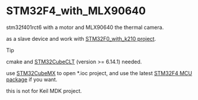 # STM32F4_with_MLX90640

stm32f401rct6 with a motor and MLX90640 the thermal camera.

as a slave device and work with [STM32F0_with_k210 project](https://github.com/Gulfy034/STM32F0_with_k210).

> [!TIP]
> cmake and [STM32CubeCLT](https://www.st.com.cn/en/development-tools/stm32cubeclt.html) (version >= 6.14.1) needed.
>
> use [STM32CubeMX](https://www.st.com.cn/zh/development-tools/stm32cubemx.html) to open *.ioc project, and use the latest [STM32F4 MCU package](https://www.st.com.cn/zh/embedded-software/stm32cubef4.html#get-software) if you want.
> 
> this is not for Keil MDK project.